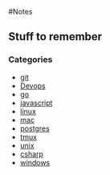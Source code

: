#Notes




## Stuff to remember
[](SUMMARY.md)

### Categories

* [git](git/README.md)
* [Devops](devops/README.md)
* [go](go/README.md)
* [javascript](javascript/README.md)
* [linux](linux/README.md)
* [mac](mac/README.md)
* [postgres](postgres/README.md)
* [tmux](tmux/README.md)
* [unix](unix/README.md)
* [csharp](csharp/README.md)
* [windows](windows/README.md)
